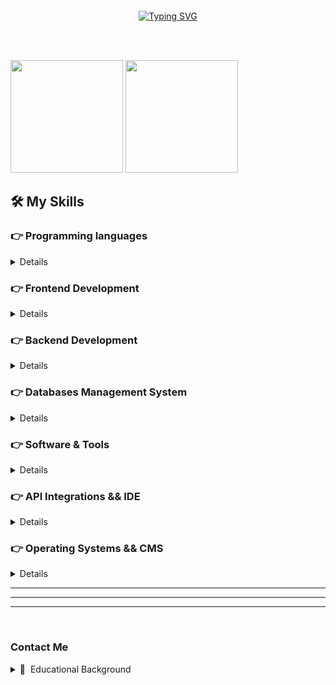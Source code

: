 <h3 align="center" style="color:#00d4ff; padding: 30px; font-size:20px;"> 

</h3>

<p align="center ">   <a href="/"><img src="https://readme-typing-svg.herokuapp.com?font=Fira+Code&weight=600&size=22&pause=1000&color=04FF3C&center=true&width=435&lines=Hi%2C+I+am+Zobaidul+Kazi;+Full+Stack+JavaScript+Developer+" alt="Typing SVG" /></a> <p/>
<br />
&emsp;

<!--START_SECTION:codetime-->


<p>
<img height="180em" src="https://github-readme-stats-eight-theta.vercel.app/api?username=zobkazi&show_icons=true&theme=algolia&include_all_commits=true&count_private=true"/>

<img height="180em" src="https://github-readme-stats-eight-theta.vercel.app/api/top-langs/?username=zobkazi&layout=compact&langs_count=8&theme=algolia"/>

</p>
<!-- Add Profile -->
<p>

## 🛠️ My Skills

### 👉 Programming languages

<details>
 <p align="">
  <a href="/">
    <img src="https://skillicons.dev/icons?i=js,ts,python" />
  </a>
</p>
</details>

### 👉 Frontend Development

<details>
<a href="/">
<img src="https://skillicons.dev/icons?i=react,nextjs,redux,angular,,html,css,sass,,bootstrap,tailwind,materialui," />

</a>
</details>

</details>

### 👉 Backend Development

<details>
<p align="">
  <a href="/">
    <img src="https://skillicons.dev/icons?i=nodejs,deno,express,nest,flask,,redis,rabbitmq,kafka," />
  </a>
</p>
</details>

### 👉 Databases Management System

<details>
<p align="">
  <a href="/">
    <img src="https://skillicons.dev/icons?i=mongo,mysql,postgres,prisma,supabase,sequelize" />
  </a>
</p>

</details>

### 👉 Software & Tools

<details>
<p align="">
  <a href="">
    <img src="https://skillicons.dev/icons?i=git,github,gitlab,docker,npm,yarn,pnpm,figma" />
   
  </a>
  
</p>
</details>

### 👉 API Integrations && IDE

<details>
<p align="">
  <a href="">
    <img src="https://skillicons.dev/icons?i=vscode,codepen,postman", />
     <svg height="50" preserveAspectRatio="xMidYMid" viewBox="0 0 256 256" width="50" xmlns="http://www.w3.org/2000/svg"><path d="m127.059657 255.996921c-68.2090026-.470449-127.51673062-57.078479-127.05700194-128.998618.44199434-69.2024402 57.94900474-127.46727058 129.10736494-126.99545745 69.157108.45954053 127.503089 57.86392555 126.885116 128.19135345.572955 69.689254-58.060868 128.29499-128.935479 127.802722zm0 0c-68.2090026-.470449-127.51673062-57.078479-127.05700194-128.998618.44199434-69.2024402 57.94900474-127.46727058 129.10736494-126.99545745 69.157108.45954053 127.503089 57.86392555 126.885116 128.19135345.572955 69.689254-58.060868 128.29499-128.935479 127.802722z" fill="#fff"/><path d="m127.184644 238.997327c-59.1522675-.408056-110.5810349-49.498583-110.1823412-111.865899.3837257-60.0128327 50.2530972-110.5397174 111.9608142-110.1289408 59.971427.3985349 110.568788 50.1800369 110.032661 111.1667638.496666 60.43313-50.348348 111.255175-111.811134 110.828076zm0 0c-59.1522675-.408056-110.5810349-49.498583-110.1823412-111.865899.3837257-60.0128327 50.2530972-110.5397174 111.9608142-110.1289408 59.971427.3985349 110.568788 50.1800369 110.032661 111.1667638.496666 60.43313-50.348348 111.255175-111.811134 110.828076z" fill="#49a32b"/><path d="m169.327319 127.956161c-.284596 5.290212-4.906213 9.683063-9.461106 8.916425-.021787 0-.044936 0-.068085 0-5.045107.006809-9.139745-4.078298-9.145192-9.123404.171575-5.058724 4.366979-9.045787 9.427064-8.96 5.045106.02451 9.51966 4.288 9.247319 9.166979zm-81.1261275 51.264c1.9022979.055829 3.8059574.014978 5.9996596.014978v13.785873c-13.6347234 2.305361-24.8660426-1.565958-27.6221277-13.091405-.9436596-4.237617-1.5237447-8.548766-1.7361702-12.885787-.292766-4.591659.2137872-9.235064-.1361702-13.818553-.9695319-12.612085-2.6035745-16.917787-14.706383-17.514213v-15.69634c.8674043-.202894 1.7470638-.352681 2.6321702-.452085 6.6355745-.326809 9.4325107-2.361192 10.916766-8.897362.6754042-3.672511 1.0757447-7.389958 1.1942127-11.1223831.5256171-7.2170212.3390639-14.5511489 1.5414468-21.6510638 1.737532-10.267234 8.1116596-15.2551489 18.6403405-15.8134468 2.9957447-.1606808 6.0010212-.0245106 9.3957447-.0245106v14.0908936c-1.3971064.0994042-2.6771064.3022979-3.9489362.2641702-8.5800851-.2628085-9.024 2.6594043-9.650383 9.7620426-.3908085 4.4541276.1484255 8.9845106-.155234 13.453617-.3172766 4.4473189-.9123405 8.8714889-1.7811064 13.2452769-1.2377873 6.338723-5.1349787 11.052936-10.5354894 15.053617 10.4837447 6.822127 11.6765958 17.422978 12.3574468 28.187234.3662979 5.78451.1988085 11.609872.7857022 17.365787.4575319 4.467745 2.1950638 5.607489 6.8085106 5.74366zm8.8360851-60.430979h.1620425c5.0124259.083064 9.0103829 4.213106 8.9273189 9.226893 0 .164766-.005447.328171-.014978.491575-.281873 4.899404-4.481362 8.641362-9.3807664 8.359489-.1974468.004085-.3935319 0-.5909787-.009532-4.9892766-.247829-8.8333617-4.493617-8.5855319-9.482893.2478298-4.989277 4.493617-8.833362 9.4828936-8.585532zm31.2360854 0c5.482212-.042213 9.123404 3.510468 9.152 8.930042.029957 5.565277-3.421958 9.126128-8.868766 9.149277-5.539405.024511-9.186043-3.479149-9.216-8.866043-.016341-.275063-.020426-.550127-.012256-.825191.153873-4.786383 4.158639-8.541958 8.945022-8.388085zm65.399829-6.865702c1.458383 5.446808 4.297532 7.361361 10.03166 7.622808.939575.043575 1.875064.202894 3.163234.345873v15.692255c-.697191.228766-1.412085.40034-2.137872.512-7.684085.477957-11.186383 3.630298-11.962553 11.334808-.49566 4.918468-.454809 9.891405-.795234 14.827575-.142979 5.419574-.635915 10.82417-1.476086 16.179745-1.960851 9.703489-8.019063 14.54434-18.028936 15.135319-3.221787.190638-6.466723.029957-9.940425.029957v-14.025532c1.869617-.115744 3.52-.275064 5.174468-.314553 5.980596-.142979 8.095319-2.071149 8.388085-8.010894.324085-6.525276.465702-13.058723.757106-19.585361.42349-9.433873 3.006639-17.861447 11.795064-23.745362-5.028766-3.585362-9.066213-7.92783-10.112-13.783149-1.265021-7.097191-1.673532-14.3509787-2.354383-21.5475744-.33634-3.597617-.32-7.2265532-.671319-10.8214468-.378553-3.8808511-3.044766-5.2234894-6.577021-5.3106383-2.02349-.0490213-4.055149-.0095319-6.642383-.0095319v-13.696c16.509276-2.7411064 27.913532 2.752 28.972936 18.5477446.443915 6.6328511.378553 13.2970213.803404 19.9298728.186553 3.60851.725787 7.189787 1.612255 10.692085z" fill="#fff"/></svg>
  </a>
</p>
</details>

### 👉 Operating Systems && CMS

<details>
<p align="">
  <a href="">
    <img src="https://skillicons.dev/icons?i=linux,windows,wordpress" />
  </a>
</p>
</details>

---

---

---

&emsp;

### Contact Me



<details>

  <summary>📃 &nbsp;Educational Background</summary>

## Education

- 📖 **&nbsp;Diploma In Engineering**\
  📆 &nbsp;2019 - 2023\
  📍 **&nbsp; Mymensingh Polytechnic Institute** - Mymensingh,Bangladesh

- 📖 **&nbsp;SSC**\
  📆 &nbsp;2017 - 2018\
  📍 **&nbsp;Ulipur,Kurigram** - Kurigram,Rongpur

---

---

---
